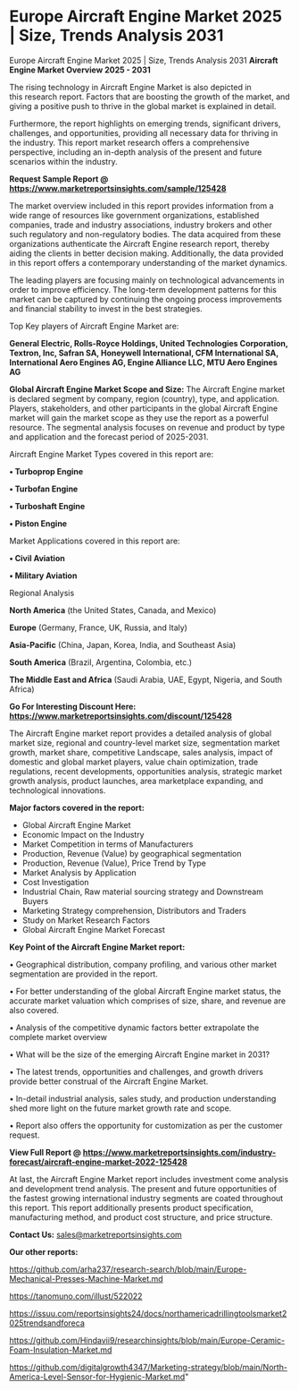 # Europe Aircraft Engine Market 2025 | Size, Trends Analysis 2031
Europe Aircraft Engine Market 2025 | Size, Trends Analysis 2031
<Strong> Aircraft Engine Market Overview 2025 - 2031</strong>

The rising technology in Aircraft Engine Market is also depicted in this research report. Factors that are boosting the growth of the market, and giving a positive push to thrive in the global market is explained in detail.

Furthermore, the report highlights on emerging trends, significant drivers, challenges, and opportunities, providing all necessary data for thriving in the industry. This report market research offers a comprehensive perspective, including an in-depth analysis of the present and future scenarios within the industry.

<strong>Request Sample Report @ <a href=https://www.marketreportsinsights.com/sample/125428>https://www.marketreportsinsights.com/sample/125428</a></strong>

The market overview included in this report provides information from a wide range of resources like government organizations, established companies, trade and industry associations, industry brokers and other such regulatory and non-regulatory bodies. The data acquired from these organizations authenticate the Aircraft Engine research report, thereby aiding the clients in better decision making. Additionally, the data provided in this report offers a contemporary understanding of the market dynamics.

The leading players are focusing mainly on technological advancements in order to improve efficiency. The long-term development patterns for this market can be captured by continuing the ongoing process improvements and financial stability to invest in the best strategies.

Top Key players of Aircraft Engine Market are:

<strong>General Electric, Rolls-Royce Holdings, United Technologies Corporation, Textron, Inc, Safran SA, Honeywell International, CFM International SA, International Aero Engines AG, Engine Alliance LLC, MTU Aero Engines AG</strong>

<strong><b>Global Aircraft Engine Market Scope and Size:</b></strong>
The Aircraft Engine market is declared segment by company, region (country), type, and application. Players, stakeholders, and other participants in the global Aircraft Engine market will gain the market scope as they use the report as a powerful resource. The segmental analysis focuses on revenue and product by type and application and the forecast period of 2025-2031.

Aircraft Engine Market Types covered in this report are:

<strong>• Turboprop Engine

• Turbofan Engine

• Turboshaft Engine

• Piston Engine</strong>

Market Applications covered in this report are:

<strong>• Civil Aviation

• Military Aviation</strong> 

Regional Analysis

<strong>North America</strong> (the United States, Canada, and Mexico)

<strong>Europe</strong> (Germany, France, UK, Russia, and Italy)

<strong>Asia-Pacific</strong> (China, Japan, Korea, India, and Southeast Asia)

<strong>South America</strong> (Brazil, Argentina, Colombia, etc.)

<strong>The Middle East and Africa</strong> (Saudi Arabia, UAE, Egypt, Nigeria, and South Africa)

<strong>Go For Interesting Discount Here: <a href=https://www.marketreportsinsights.com/discount/125428>https://www.marketreportsinsights.com/discount/125428</a></strong>

The Aircraft Engine market report provides a detailed analysis of global market size, regional and country-level market size, segmentation market growth, market share, competitive Landscape, sales analysis, impact of domestic and global market players, value chain optimization, trade regulations, recent developments, opportunities analysis, strategic market growth analysis, product launches, area marketplace expanding, and technological innovations.

<strong><b>Major factors covered in the report:</b></strong>
<ul>
  <li>Global Aircraft Engine Market </li>
  <li>Economic Impact on the Industry</li>
  <li>Market Competition in terms of Manufacturers</li>
  <li>Production, Revenue (Value) by geographical segmentation</li>
  <li>Production, Revenue (Value), Price Trend by Type</li>
  <li>Market Analysis by Application</li>
  <li>Cost Investigation</li>
  <li>Industrial Chain, Raw material sourcing strategy and Downstream Buyers</li>
  <li>Marketing Strategy comprehension, Distributors and Traders</li>
  <li>Study on Market Research Factors</li>
  <li>Global Aircraft Engine Market Forecast</li>
</ul>

<strong><b>Key Point of the Aircraft Engine Market report:</b></strong>

• Geographical distribution, company profiling, and various other market segmentation are provided in the report.

• For better understanding of the global Aircraft Engine market status, the accurate market valuation which comprises of size, share, and revenue are also covered.

• Analysis of the competitive dynamic factors better extrapolate the complete market overview

• What will be the size of the emerging Aircraft Engine market in 2031?

• The latest trends, opportunities and challenges, and growth drivers provide better construal of the Aircraft Engine Market.

• In-detail industrial analysis, sales study, and production understanding shed more light on the future market growth rate and scope.

• Report also offers the opportunity for customization as per the customer request.

<strong><b>View Full Report @ <a href=https://www.marketreportsinsights.com/industry-forecast/aircraft-engine-market-2022-125428>https://www.marketreportsinsights.com/industry-forecast/aircraft-engine-market-2022-125428</a></b></strong>


At last, the Aircraft Engine Market report includes investment come analysis and development trend analysis. The present and future opportunities of the fastest growing international industry segments are coated throughout this report. This report additionally presents product specification, manufacturing method, and product cost structure, and price structure.

<strong>Contact Us:</strong>
sales@marketreportsinsights.com

<strong>Our other reports:</strong>

<a href=https://github.com/arha237/research-search/blob/main/Europe-Mechanical-Presses-Machine-Market.md>https://github.com/arha237/research-search/blob/main/Europe-Mechanical-Presses-Machine-Market.md</a>

<a href=https://tanomuno.com/illust/522022>https://tanomuno.com/illust/522022</a>

<a href=https://issuu.com/reportsinsights24/docs/northamericadrillingtoolsmarket2025trendsandforeca>https://issuu.com/reportsinsights24/docs/northamericadrillingtoolsmarket2025trendsandforeca</a>

<a href=https://github.com/Hindavii9/researchinsights/blob/main/Europe-Ceramic-Foam-Insulation-Market.md>https://github.com/Hindavii9/researchinsights/blob/main/Europe-Ceramic-Foam-Insulation-Market.md</a>

<a href=https://github.com/digitalgrowth4347/Marketing-strategy/blob/main/North-America-Level-Sensor-for-Hygienic-Market.md>https://github.com/digitalgrowth4347/Marketing-strategy/blob/main/North-America-Level-Sensor-for-Hygienic-Market.md</a>"
